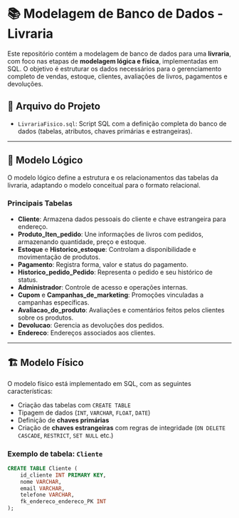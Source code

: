 # 📚 Modelagem de Banco de Dados - Livraria

Este repositório contém a modelagem de banco de dados para uma **livraria**, com foco nas etapas de **modelagem lógica e física**, implementadas em SQL. O objetivo é estruturar os dados necessários para o gerenciamento completo de vendas, estoque, clientes, avaliações de livros, pagamentos e devoluções.

## 📂 Arquivo do Projeto

- `LivrariaFisico.sql`: Script SQL com a definição completa do banco de dados (tabelas, atributos, chaves primárias e estrangeiras).

---

## 🧮 Modelo Lógico

O modelo lógico define a estrutura e os relacionamentos das tabelas da livraria, adaptando o modelo conceitual para o formato relacional.

### Principais Tabelas

- **Cliente**: Armazena dados pessoais do cliente e chave estrangeira para endereço.
- **Produto_Iten_pedido**: Une informações de livros com pedidos, armazenando quantidade, preço e estoque.
- **Estoque** e **Historico_estoque**: Controlam a disponibilidade e movimentação de produtos.
- **Pagamento**: Registra forma, valor e status do pagamento.
- **Historico_pedido_Pedido**: Representa o pedido e seu histórico de status.
- **Administrador**: Controle de acesso e operações internas.
- **Cupom** e **Campanhas_de_marketing**: Promoções vinculadas a campanhas específicas.
- **Avaliacao_do_produto**: Avaliações e comentários feitos pelos clientes sobre os produtos.
- **Devolucao**: Gerencia as devoluções dos pedidos.
- **Endereco**: Endereços associados aos clientes.

---

## 🏗️ Modelo Físico

O modelo físico está implementado em SQL, com as seguintes características:

- Criação das tabelas com `CREATE TABLE`
- Tipagem de dados (`INT`, `VARCHAR`, `FLOAT`, `DATE`)
- Definição de **chaves primárias**
- Criação de **chaves estrangeiras** com regras de integridade (`ON DELETE CASCADE`, `RESTRICT`, `SET NULL` etc.)

### Exemplo de tabela: `Cliente`
```sql
CREATE TABLE Cliente (
    id_cliente INT PRIMARY KEY,
    nome VARCHAR,
    email VARCHAR,
    telefone VARCHAR,
    fk_endereco_endereco_PK INT
);
